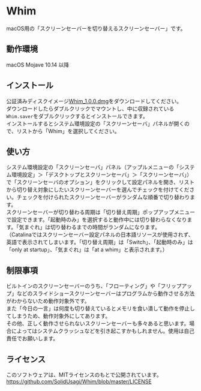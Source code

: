 # Whim
macOS用の「スクリーンセーバーを切り替えるスクリーンセーバー」です。  

## 動作環境
macOS Mojave 10.14 以降  

## インストール
公証済みディスクイメージ[Whim_1.0.0.dmg](https://github.com/SolidUsagi/Whim/releases/latest/download/Whim_1.0.0.dmg)をダウンロードしてください。  
ダウンロードしたらダブルクリックでマウントし、中に収録されている`Whim.saver`をダブルクリックするとインストールできます。  
インストールするとシステム環境設定の「スクリーンセーバ」パネルが開くので、リストから「Whim」を選択してください。  

## 使い方
システム環境設定の「スクリーンセーバ」パネル（アップルメニューの「システム環境設定」＞「デスクトップとスクリーンセーバ」＞「スクリーンセーバ」）で「スクリーンセーバのオプション」をクリックして設定パネルを開き、リストから切り替え対象にしたいスクリーンセーバーを選んでチェックを付けてください。チェックを付けられたスクリーンセーバーがランダムな順番で切り替わります。  
スクリーンセーバーが切り替わる周期は「切り替え周期」ポップアップメニューで設定できます。「起動時のみ」を選択すると動作中には切り替わらなくなります。「気まぐれ」は切り替わるまでの時間がランダムになります。  
（Catalinaではスクリーンセーバー設定パネルの日本語リソースが使用されず、英語で表示されてしまいます。「切り替え周期」は「Switch」、「起動時のみ」は「only at startup」、「気まぐれ」は「at a whim」と表示されます。）  

## 制限事項
ビルトインのスクリーンセーバーのうち、「フローティング」や「フリップアップ」などのスライドショースクリーンセーバーはプログラムから動作させる方法がわからないため動作対象外です。  
また「今日の一言」は何度も切り替えているとメモリを食い潰して動作を停止してしまうため、動作対象外にしてあります。  
その他、正しく動作させられないスクリーンセーバーも多々あると思います。場合によってはシステムクラッシュなどを引き起こすかもしれません。使用は自己責任でお願いします。  

## ライセンス
このソフトウェアは、MITライセンスのもとで公開されています。  
https://github.com/SolidUsagi/Whim/blob/master/LICENSE  
